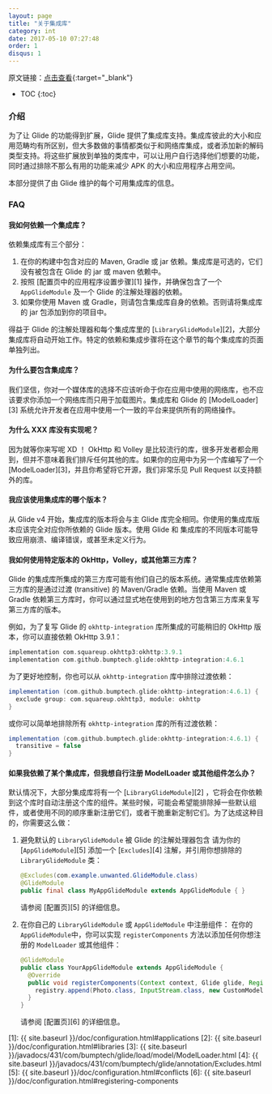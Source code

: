 ```yaml
---
layout: page
title: "关于集成库"
category: int
date: 2017-05-10 07:27:48
order: 1
disqus: 1
---
```


原文链接：[点击查看](http://bumptech.github.io/glide/int/about.html){:target="_blank"}

* TOC
{:toc}

### 介绍
为了让 Glide 的功能得到扩展，Glide 提供了集成库支持。集成库彼此的大小和应用范畴均有所区别，但大多数做的事情都类似于和网络库集成，或者添加新的解码类型支持。将这些扩展放到单独的类库中，可以让用户自行选择他们想要的功能，同时通过排除不那么有用的功能来减少 APK 的大小和应用程序占用空间。

本部分提供了由 Glide 维护的每个可用集成库的信息。

### FAQ

#### 我如何依赖一个集成库？
依赖集成库有三个部分：
1. 在你的构建中包含对应的 Maven, Gradle 或 jar 依赖。集成库是可选的，它们没有被包含在 Glide 的 jar 或 maven 依赖中。
2. 按照 [配置页中的应用程序设置步骤][1] 操作，并确保包含了一个 ``AppGlideModule`` 及一个 Glide 的注解处理器的依赖。
3. 如果你使用 Maven 或 Gradle，则请包含集成库自身的依赖。否则请将集成库的 jar 包添加到你的项目中。

得益于 Glide 的注解处理器和每个集成库里的 [``LibraryGlideModule``][2]，大部分集成库将自动开始工作。特定的依赖和集成步骤将在这个章节的每个集成库的页面单独列出。

#### 为什么要包含集成库？

我们坚信，你对一个媒体库的选择不应该听命于你在应用中使用的网络库，也不应该要求你添加一个网络库而只用于加载图片。集成库和 Glide 的 [ModelLoader][3] 系统允许开发者在应用中使用一个一致的平台来提供所有的网络操作。

#### 为什么 XXX 库没有实现呢？
因为就等你来写呢 XD ！ OkHttp 和 Volley 是比较流行的库，很多开发者都会用到，但并不意味着我们排斥任何其他的库。如果你的应用中为另一个库编写了一个 [ModelLoader][3]，并且你希望将它开源，我们非常乐见 Pull Request 以支持额外的库。

#### 我应该使用集成库的哪个版本？
从 Glide v4 开始，集成库的版本将会与主 Glide 库完全相同。你使用的集成库版本应该完全对应你所依赖的 Glide 版本。使用 Glide 和 集成库的不同版本可能导致应用崩溃、编译错误，或甚至未定义行为。

#### 我如何使用特定版本的 OkHttp，Volley，或其他第三方库？
Glide 的集成库所集成的第三方库可能有他们自己的版本系统。通常集成库依赖第三方库的是通过过渡 (transitive) 的 Maven/Gradle 依赖。当使用 Maven 或 Gradle 依赖第三方库时，你可以通过显式地在使用到的地方包含第三方库来复写第三方库的版本。

例如，为了复写 Glide 的 ``okhttp-integration`` 库所集成的可能稍旧的 OkHttp 版本，你可以直接依赖 OkHttp 3.9.1：

```groovy
implementation com.squareup.okhttp3:okhttp:3.9.1
implementation com.github.bumptech.glide:okhttp-integration:4.6.1
```

为了更好地控制，你也可以从 ``okhttp-integration`` 库中排除过渡依赖：

```groovy
implementation (com.github.bumptech.glide:okhttp-integration:4.6.1) {
  exclude group: com.squareup.okhttp3, module: okhttp
}
```

或你可以简单地排除所有 ``okhttp-integration`` 库的所有过渡依赖：

```groovy
implementation (com.github.bumptech.glide:okhttp-integration:4.6.1) {
  transitive = false
}
```

#### 如果我依赖了某个集成库，但我想自行注册 ModelLoader 或其他组件怎么办？

默认情况下，大部分集成库将有一个 [``LibraryGlideModule``][2] ，它将会在你依赖到这个库时自动注册这个库的组件。某些时候，可能会希望能排除掉一些默认组件，或者使用不同的顺序重新注册它们，或者干脆重新定制它们。为了达成这种目的，你需要这么做：

1. 避免默认的 ``LibraryGlideModule`` 被 Glide 的注解处理器包含
    请为你的 [``AppGlideModule``][5] 添加一个 [``Excludes``][4] 注解，并引用你想排除的 ``LibraryGlideModule`` 类：
   
   ```java
   @Excludes(com.example.unwanted.GlideModule.class)
   @GlideModule
   public final class MyAppGlideModule extends AppGlideModule { }
   ```
   
   请参阅 [配置页][5] 的详细信息。

2. 在你自己的 ``LibraryGlideModule`` 或 ``AppGlideModule`` 中注册组件：
    在你的 ``AppGlideModule``中，你可以实现 ``registerComponents`` 方法以添加任何你想注册的 ``ModelLoader`` 或其他组件：
    
   ```java
   @GlideModule
   public class YourAppGlideModule extends AppGlideModule {
     @Override
     public void registerComponents(Context context, Glide glide, Registry registry) {
       registry.append(Photo.class, InputStream.class, new CustomModelLoader.Factory());
     }
   }
   ```

   请参阅 [配置页][6] 的详细信息。

[1]: {{ site.baseurl }}/doc/configuration.html#applications
[2]: {{ site.baseurl }}/doc/configuration.html#libraries
[3]: {{ site.baseurl }}/javadocs/431/com/bumptech/glide/load/model/ModelLoader.html
[4]: {{ site.baseurl }}/javadocs/431/com/bumptech/glide/annotation/Excludes.html
[5]: {{ site.baseurl }}/doc/configuration.html#conflicts
[6]: {{ site.baseurl }}/doc/configuration.html#registering-components
